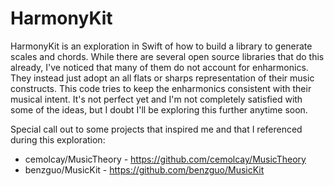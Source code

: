 # HarmonyKit


HarmonyKit is an exploration in Swift of how to build a library to generate scales and chords.  While there are several open source libraries that do this already, I've noticed that many of them do not account for enharmonics.  They instead just adopt an all flats or sharps representation of their music constructs.  This code tries to keep the enharmonics consistent with their musical intent.  It's not perfect yet and I'm not completely satisfied with some of the ideas, but I doubt I'll be exploring this further anytime soon.  

Special call out to some projects that inspired me and that I referenced during this exploration:
 - cemolcay/MusicTheory - https://github.com/cemolcay/MusicTheory
 - benzguo/MusicKit - https://github.com/benzguo/MusicKit


